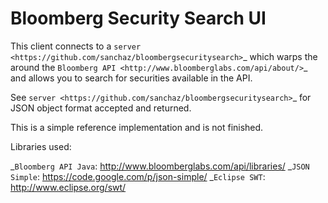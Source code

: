 Bloomberg Security Search UI
=========================

This client connects to a `server <https://github.com/sanchaz/bloombergsecuritysearch>`_ which warps the around the `Bloomberg API <http://www.bloomberglabs.com/api/about/>`_ and allows you to search for securities available in the API.

See `server <https://github.com/sanchaz/bloombergsecuritysearch>`_ for JSON object format accepted and returned.

This is a simple reference implementation and is not finished.

Libraries used:

_`Bloomberg API Java`: http://www.bloomberglabs.com/api/libraries/
_`JSON Simple`: https://code.google.com/p/json-simple/
_`Eclipse SWT`: http://www.eclipse.org/swt/
